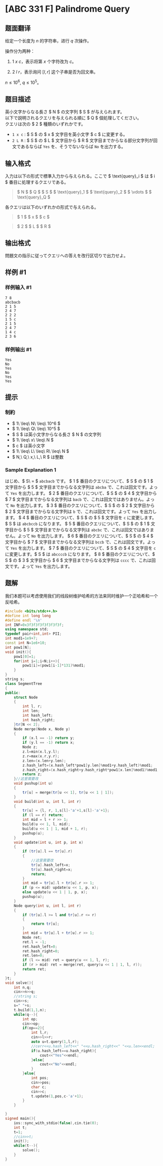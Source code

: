 # [ABC 331 F] Palindrome Query

## 题面翻译

给定一个长度为 $n$ 的字符串，进行 $q$ 次操作。

操作分为两种：

1. $1\ x\ c$，表示将第 $x$ 个字符改为 $c$。

2. $2\ l\ r$，表示询问 $[l,r]$ 这个子串是否为回文串。

$n\leq10^6,\ q\leq10^5$。

## 题目描述

[problemUrl]: https://atcoder.jp/contests/abc331/tasks/abc331_f

英小文字からなる長さ $ N $ の文字列 $ S $ が与えられます。  
 以下で説明されるクエリを与えられる順に $ Q $ 個処理してください。  
 クエリは次の $ 2 $ 種類のいずれかです。

- `1 x c` : $ S $ の $ x $ 文字目を英小文字 $ c $ に変更する。
- `2 L R` : $ S $ の $ L $ 文字目から $ R $ 文字目までからなる部分文字列が回文であるならば `Yes` を、そうでないならば `No` を出力する。

## 输入格式

入力は以下の形式で標準入力から与えられる。ここで $ \text{query}_i $ は $ i $ 番目に処理するクエリである。

> $ N $ $ Q $ $ S $ $ \text{query}_1 $ $ \text{query}_2 $ $ \vdots $ $ \text{query}_Q $

各クエリは以下のいずれかの形式で与えられる。

> $ 1 $ $ x $ $ c $

> $ 2 $ $ L $ $ R $

## 输出格式

問題文の指示に従ってクエリへの答えを改行区切りで出力せよ。

## 样例 #1

### 样例输入 #1

```
7 8
abcbacb
2 1 5
2 4 7
2 2 2
1 5 c
2 1 5
2 4 7
1 4 c
2 3 6
```

### 样例输出 #1

```
Yes
No
Yes
No
Yes
Yes
```

## 提示

### 制約

- $ 1\ \leq\ N\ \leq\ 10^6 $
- $ 1\ \leq\ Q\ \leq\ 10^5 $
- $ S $ は英小文字からなる長さ $ N $ の文字列
- $ 1\ \leq\ x\ \leq\ N $
- $ c $ は英小文字
- $ 1\ \leq\ L\ \leq\ R\ \leq\ N $
- $ N,\ Q,\ x,\ L,\ R $ は整数
 
### Sample Explanation 1

はじめ、$ S\ = $ `abcbacb` です。 $ 1 $ 番目のクエリについて、$ S $ の $ 1 $ 文字目から $ 5 $ 文字目までからなる文字列は `abcba` で、これは回文です。よって `Yes` を出力します。 $ 2 $ 番目のクエリについて、$ S $ の $ 4 $ 文字目から $ 7 $ 文字目までからなる文字列は `bacb` で、これは回文ではありません。よって `No` を出力します。 $ 3 $ 番目のクエリについて、$ S $ の $ 2 $ 文字目から $ 2 $ 文字目までからなる文字列は `b` で、これは回文です。よって `Yes` を出力します。 $ 4 $ 番目のクエリについて、$ S $ の $ 5 $ 文字目を `c` に変更します。$ S $ は `abcbccb` になります。 $ 5 $ 番目のクエリについて、$ S $ の $ 1 $ 文字目から $ 5 $ 文字目までからなる文字列は `abcbc` で、これは回文ではありません。よって `No` を出力します。 $ 6 $ 番目のクエリについて、$ S $ の $ 4 $ 文字目から $ 7 $ 文字目までからなる文字列は `bccb` で、これは回文です。よって `Yes` を出力します。 $ 7 $ 番目のクエリについて、$ S $ の $ 4 $ 文字目を `c` に変更します。$ S $ は `abccccb` になります。 $ 8 $ 番目のクエリについて、$ S $ の $ 3 $ 文字目から $ 6 $ 文字目までからなる文字列は `cccc` で、これは回文です。よって `Yes` を出力します。

## 题解
我们本题可以考虑使用我们的线段树维护哈希的方法来同时维护一个正哈希和一个反哈希。
```cpp
#include <bits/stdc++.h>
#define int long long
#define endl '\n'
int INF=0x3f3f3f3f3f3f3f3f;
using namespace std;
typedef pair<int,int> PII;
int mod1=1e9+7;
const int N=1e6+10;
int pow1[N];
void init(){
    pow1[0]=1;
    for(int i=1;i<N;i++){
        pow1[i]=(pow1[i-1]*131)%mod1;
    }
}
string s;
class SegmentTree
{
public:
    struct Node
    {
        int l, r;
        int len;
        int hash_left;
        int hash_right;
    }tr[N << 2];
    Node merge(Node x, Node y)
    {
        if (x.l == -1) return y;
        if (y.l == -1) return x;
        Node z;
        z.l=min(x.l,y.l);
        z.r=max(x.r,y.r);
        z.len=(x.len+y.len);
        z.hash_left=(x.hash_left*pow1[y.len]%mod1+y.hash_left)%mod1;
        z.hash_right=(x.hash_right+y.hash_right*pow1[x.len]%mod1)%mod1;
        return z;
    }//这里需要改 
    void pushup(int u)
    {
        tr[u] = merge(tr[u << 1], tr[u << 1 | 1]);
    }
    void build(int u, int l, int r)
    {
        tr[u] = {l, r, 1,s[l]-'a'+1,s[l]-'a'+1};
        if (l == r) return;
        int mid = l + r >> 1;
        build(u << 1, l, mid);
        build(u << 1 | 1, mid + 1, r);
        pushup(u);
    }
    void update(int u, int p, int x)
    {
        if (tr[u].l == tr[u].r)
        {
            //这里需要改 
            tr[u].hash_left=x;
            tr[u].hash_right=x;
            return;
        }
        int mid = tr[u].l + tr[u].r >> 1;
        if (p <= mid) update(u << 1, p, x);
        else update(u << 1 | 1, p, x);
        pushup(u);
    }
    Node query(int u, int l, int r)
    {
        if (tr[u].l >= l and tr[u].r <= r) 
        {
            return tr[u];
        }
        int mid = tr[u].l + tr[u].r >> 1;
        Node ret;
        ret.l = -1;
        ret.hash_left=0;
        ret.hash_right=0;
        ret.len=0;
        if (l <= mid) ret = query(u << 1, l, r);
        if (r > mid) ret = merge(ret, query(u << 1 | 1, l, r));
        return ret;
    }
}t;
void solve(){
    int n,q;
    cin>>n>>q;
    //string s;
    cin>>s;
    s=" "+s;
    t.build(1,1,n);
    while(q--){
        int op;
        cin>>op;
        if(op==2){
            int l,r;
            cin>>l>>r;
            auto u=t.query(1,l,r);
            //cerr<<u.hash_left<<" "<<u.hash_right<<" "<<u.len<<endl;
            if(u.hash_left==u.hash_right){
                cout<<"Yes"<<endl;
            }else{
                cout<<"No"<<endl;
            }
        }else{
            int pos;
            cin>>pos;
            char c;
            cin>>c;
            t.update(1,pos,c-'a'+1);
        }
    }

}
signed main(){
    ios::sync_with_stdio(false),cin.tie(0);
    int t;
    t=1;
    //cin>>t;
    init();
    while(t--){
        solve();
    }
}
```